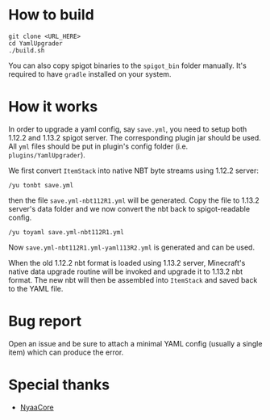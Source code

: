 # How to build

    git clone <URL_HERE>
    cd YamlUpgrader
    ./build.sh

You can also copy spigot binaries to the `spigot_bin` folder manually.
It's required to have `gradle` installed on your system.

# How it works

In order to upgrade a yaml config, say `save.yml`, you need to setup both 1.12.2 and 1.13.2 spigot server.
The corresponding plugin jar should be used. All `yml` files should be put in plugin's config folder (i.e. `plugins/YamlUpgrader`).

We first convert `ItemStack` into native NBT byte streams using 1.12.2 server:

    /yu tonbt save.yml
    
then the file `save.yml-nbt112R1.yml` will be generated.
Copy the file to 1.13.2 server's data folder and we now convert the nbt back to spigot-readable config.

    /yu toyaml save.yml-nbt112R1.yml

Now `save.yml-nbt112R1.yml-yaml113R2.yml` is generated and can be used.

When the old 1.12.2 nbt format is loaded using 1.13.2 server,
Minecraft's native data upgrade routine will be invoked
and upgrade it to 1.13.2 nbt format.
The new nbt will then be assembled into `ItemStack` and
saved back to the YAML file.

# Bug report

Open an issue and be sure to attach a minimal YAML config (usually a single item)
which can produce the error.

# Special thanks

- [NyaaCore](https://github.com/NyaaCat/NyaaCore)